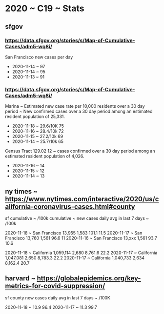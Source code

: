 # 2020 ~ C19 ~ Stats


## sfgov

### https://data.sfgov.org/stories/s/Map-of-Cumulative-Cases/adm5-wq8i/

San Francisco new cases per day

* 2020-11-14 ~ 97
* 2020-11-14 ~ 95
* 2020-11-13 ~ 91

### https://data.sfgov.org/stories/s/Map-of-Cumulative-Cases/adm5-wq8i/

Marina ~ Estimated new case rate per 10,000 residents over a 30 day period ~ New confirmed cases over a 30 day period among an estimated resident population of 25,331.

* 2020-11-18 ~ 29.6/10K 75
* 2020-11-16 ~ 28.4/10k 72
* 2020-11-15 ~ 27.2/10k 69
* 2020-11-14 ~ 25.7/10k 65

Census Tract 129.02 12  ~ cases confirmed over a 30 day period among an estimated resident population of 4,026.

* 2020-11-16 ~ 14
* 2020-11-15 ~ 12
* 2020-11-14 ~ 13


## ny times ~ https://www.nytimes.com/interactive/2020/us/california-coronavirus-cases.html#county

sf cumulative ~ /100k cumulative ~ new cases daily avg in last 7 days ~ /100k

2020-11-18 ~ San Francisco	13,955	1,583	101.1	11.5
2020-11-17 ~ San Francisco	13,760	1,561	96.6	11
2020-11-16 ~ San Francisco	13,xxx	1,561	93.7	10.6

2020-11-18 ~ California	1,059,114	2,680	8,761.6	22.2
2020-11-17 ~ California	1,047,081	2,650	8,783.3	22.2
2020-11-17 ~ California	1,040,733	2,634	8,162.4	20.7

## harvard ~ https://globalepidemics.org/key-metrics-for-covid-suppression/

sf county new cases daily avg in last 7 days ~ /100K

2020-11-18 ~ 10.9 96.4
2020-11-17 ~ 11.3 99.7

